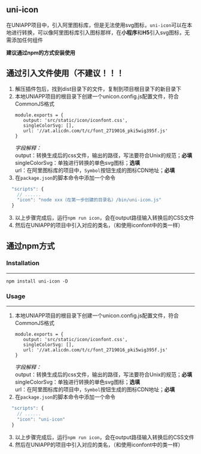 ## uni-icon
在UNIAPP项目中，引入阿里图标库，但是无法使用svg图标，```uni-icon```可以在本地进行转换，可以像阿里图标库引入图标那样，在**小程序**和**H5**引入svg图标，无需添加任何组件

**建议通过npm的方式安装使用**
## 通过引入文件使用（不建议！！！
1. 解压插件包后，找到dist目录下的文件，复制到项目根目录下的新目录下
2. 本地UNIAPP项目的根目录下创建一个unicon.config.js配置文件，符合CommonJS格式
   ```JS
   module.exports = {
      output: 'src/static/icon/iconfont.css',
      singleColorSvg: [],
      url: '//at.alicdn.com/t/c/font_2719016_pki5wig395f.js'
   }
   ```
    *字段解释：* <br />
    output：转换生成后的css文件，输出的路径，写法要符合Unix的规范；**必填** <br />
    singleColorSvg：单独进行转换的单色svg图标；**选填** <br />
    url：在阿里图标库的项目中，```Symbol```按钮生成的图标CDN地址；**必填** <br />
2. 在```package.json```的脚本命令中添加一个命令
  ```js
    "scripts": {
      // ......
      "icon": "node xxx（在第一步创建的目录名）/bin/uni-icon.js"
    }
  ```
3. 以上步骤完成后，运行```npm run icon```，会在output路径输入转换后的CSS文件
4. 然后在UNIAPP的项目中引入对应的类名，（和使用iconfont中的类一样）

## 通过npm方式
### Installation
----------------
    npm install uni-icon -D

### Usage
---------
1. 本地UNIAPP项目的根目录下创建一个unicon.config.js配置文件，符合CommonJS格式
   ```JS
   module.exports = {
      output: 'src/static/icon/iconfont.css',
      singleColorSvg: [],
      url: '//at.alicdn.com/t/c/font_2719016_pki5wig395f.js'
   }
   ```
    *字段解释：* <br />
    output：转换生成后的css文件，输出的路径，写法要符合Unix的规范；**必填** <br />
    singleColorSvg：单独进行转换的单色svg图标；**选填** <br />
    url：在阿里图标库的项目中，```Symbol```按钮生成的图标CDN地址；**必填** <br />
2. 在```package.json```的脚本命令中添加一个命令
  ```js
    "scripts": {
      // ......
      "icon": "uni-icon"
    }
  ```
3. 以上步骤完成后，运行```npm run icon```，会在output路径输入转换后的CSS文件
4. 然后在UNIAPP的项目中引入对应的类名，（和使用iconfont中的类一样）
   